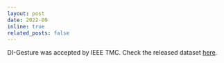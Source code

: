```yaml
---
layout: post
date: 2022-09
inline: true
related_posts: false
---
```


DI-Gesture was accepted by IEEE TMC. Check the released dataset [here](https://github.com/DI-HGR/cross_domain_gesture_dataset).
